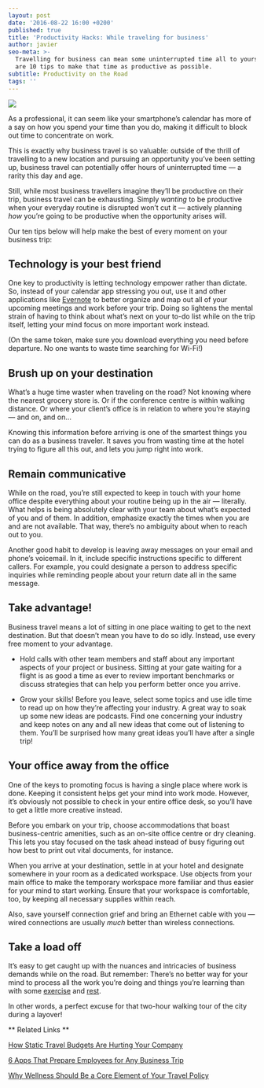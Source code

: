 ```yaml
---
layout: post
date: '2016-08-22 16:00 +0200'
published: true
title: 'Productivity Hacks: While traveling for business'
author: javier
seo-meta: >-
  Travelling for business can mean some uninterrupted time all to yourself. Here
  are 10 tips to make that time as productive as possible.
subtitle: Productivity on the Road
tags: ''
---
```

![]({{site.baseurl}}/blog-media/Business%20travel.png)

As a professional, it can seem like your smartphone’s calendar has more of a say on how you spend your time than you do, making it difficult to block out time to concentrate on work. 

This is exactly why business travel is so valuable: outside of the thrill of travelling to a new location and pursuing an opportunity you’ve been setting up, business travel can potentially offer hours of uninterrupted time — a rarity this day and age.

Still, while most business travellers imagine they’ll be productive on their trip, business travel can be exhausting. Simply _wanting_ to be productive when your everyday routine is disrupted won’t cut it — actively planning _how_ you’re going to be productive when the opportunity arises will. 

Our ten tips below will help make the best of every moment on your business trip: 

## Technology is your best friend ##

One key to productivity is letting technology empower rather than dictate. So, instead of your calendar app stressing you out, use it and other applications like [Evernote](https://evernote.com/) to better organize and map out all of your upcoming meetings and work before your trip. Doing so lightens the mental strain of having to think about what’s next on your to-do list while on the trip itself, letting your mind focus on more important work instead. 

(On the same token, make sure you download everything you need before departure. No one wants to waste time searching for Wi-Fi!)

## Brush up on your destination ##

What’s a huge time waster when traveling on the road? Not knowing where the nearest grocery store is. Or if the conference centre is within walking distance. Or where your client’s office is in relation to where you’re staying — and on, and on…

Knowing this information before arriving is one of the smartest things you can do as a business traveler. It saves you from wasting time at the hotel trying to figure all this out, and lets you jump right into work. 

## Remain communicative ##

While on the road, you’re still expected to keep in touch with your home office despite everything about your routine being up in the air — literally. What helps is being absolutely clear with your team about what’s expected of you and of them. In addition, emphasize exactly the times when you are and are not available. That way, there’s no ambiguity about when to reach out to you. 

Another good habit to develop is leaving away messages on your email and phone’s voicemail. In it, include specific instructions specific to different callers. For example, you could designate a person to address specific inquiries while reminding people about your return date all in the same message. 

## Take advantage! ##

Business travel means a lot of sitting in one place waiting to get to the next destination. But that doesn’t mean you have to do so idly. Instead, use every free moment to your advantage.

- Hold calls with other team members and staff about any important aspects of your project or business. Sitting at your gate waiting for a flight is as good a time as ever to review important benchmarks or discuss strategies that can help you perform better once you arrive. 

- Grow your skills! Before you leave, select some topics and use idle time to read up on how they’re affecting your industry. A great way to soak up some new ideas are podcasts. Find one concerning your industry and keep notes on any and all new ideas that come out of listening to them. You’ll be surprised how many great ideas you’ll have after a single trip!

## Your office away from the office ##

One of the keys to promoting focus is having a single place where work is done. Keeping it consistent helps get your mind into work mode. However, it’s obviously not possible to check in your entire office desk, so you’ll have to get a little more creative instead. 

Before you embark on your trip, choose accommodations that boast business-centric amenities, such as an on-site office centre or dry cleaning. This lets you stay focused on the task ahead instead of busy figuring out how best to print out vital documents, for instance. 

When you arrive at your destination, settle in at your hotel and designate somewhere in your room as a dedicated workspace. Use objects from your main office to make the temporary workspace more familiar and thus easier for your mind to start working. Ensure that your workspace is comfortable, too, by keeping all necessary supplies within reach. 

Also, save yourself connection grief and bring an Ethernet cable with you — wired connections are usually _much_ better than wireless connections. 

## Take a load off ##

It’s easy to get caught up with the nuances and intricacies of business demands while on the road. But remember: There’s no better way for your mind to process all the work you’re doing and things you’re learning than with some [exercise](https://www.sciencedaily.com/releases/2016/06/160616140717.htm) and [rest](https://www.sciencedaily.com/releases/2016/06/160616140717.htm). 

In other words, a perfect excuse for that two-hour walking tour of the city during a layover!



** Related Links **

[How Static Travel Budgets Are Hurting Your Company](http://travelperk.com/blog/how-static-travel-budgets-are-hurting-your-company/)

[6 Apps That Prepare Employees for Any Business Trip](http://travelperk.com/blog/6-apps-that-prepare-employees-for-any-business-trip-while-cutting-costs/)

[Why Wellness Should Be a Core Element of Your Travel Policy](http://travelperk.com/blog/why-wellness-should-be-a-core-element-of-your-travel-policy/)
